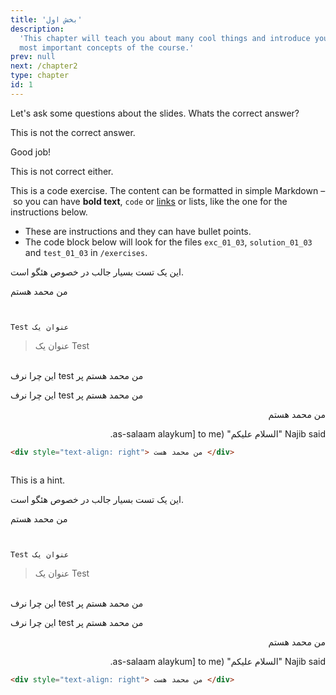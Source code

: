 ```yaml
---
title: 'بخش اول'
description:
  'This chapter will teach you about many cool things and introduce you to the
  most important concepts of the course.'
prev: null
next: /chapter2
type: chapter
id: 1
---
```


<exercise id="1" title="Introduction" type="slides">

<slides source="chapter1_01_introduction">
</slides>

</exercise>

<exercise id="2" title="Getting Started">

Let's ask some questions about the slides. Whats the correct answer?

<choice>
<opt text="Answer one">

This is not the correct answer.

</opt>

<opt text="Answer two" correct="true">

Good job!

</opt>

<opt text="Answer three">

This is not correct either.

</opt>
</choice>

</exercise>

<exercise id="3" title="First steps">

This is a code exercise. The content can be formatted in simple Markdown – so
you can have **bold text**, `code` or [links](https://spacy.io) or lists, like
the one for the instructions below.

- These are instructions and they can have bullet points.
- The code block below will look for the files `exc_01_03`, `solution_01_03` and
  `test_01_03` in `/exercises`.



این یک تست بسیار جالب در خصوص هئگو است.  **`‫`** 

من محمد هستم



 **`‫`** 

```
Test عنوان یک
```

> 
>
> 
>
> 
>
> ‫Test عنوان یک



<p dir = 'rtl'>


​    
​      **`‫`** من محمد هستم پر test این چرا نرف

</p>

</p>

  **`‫`** من محمد هستم پر test این چرا نرف

 </p>

  <p dir="RTL">  من محمد هستم</p>   










  <p dir="RTL">Najib said "السلام عليكم" (as-salaam alaykum] to me.</p>  

```html
<div style="text-align: right"> من محمد هست </div>
```

```HTML

```







<codeblock id="01_03">

This is a hint.

</codeblock>

</exercise>





این یک تست بسیار جالب در خصوص هئگو است.  **`‫`** 

من محمد هستم



 **`‫`** 

```
Test عنوان یک
```

> 
>
> 
>
> 
>
> ‫Test عنوان یک



<p dir = 'rtl'>


​    
​      **`‫`** من محمد هستم پر test این چرا نرف

</p>

</p>

  **`‫`** من محمد هستم پر test این چرا نرف

 </p>

  <p dir="RTL">  من محمد هستم</p>   










  <p dir="RTL">Najib said "السلام عليكم" (as-salaam alaykum] to me.</p>  

```html
<div style="text-align: right"> من محمد هست </div>
```

```HTML

```

